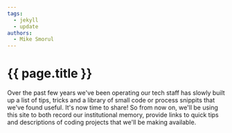 ```yaml
---
tags:
  - jekyll
  - update
authors:
  - Mike Smorul
---
```


# {{ page.title }}

Over the past few years we've been operating our tech staff has slowly
built up a list of tips, tricks and a library of small code or process
snippits that we've found useful. It's now time to share! So from now
on, we'll be using this site to both record our institutional memory,
provide links to quick tips and descriptions of coding projects that
we'll be making available.
